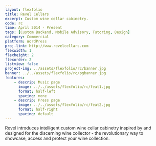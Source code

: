 ```yaml
---
layout: flexfolio
title: Revel Cellars
excerpt: Custom wine cellar cabinetry.
code: rc
time: April 2014 - Present
tags: [Custom Backend, Mobile Advisory, Tutoring, Design]
category: Commercial
platform: WordPress
proj-link: http://www.revelcellars.com
flexwidth: 1
flexheight: 2
flexorder: 2
listview: false
project-img: ../assets/flexfolio/rc/banner.jpg
banner: ../../assets/flexfolio/rc/pgbanner.jpg
features:
    - descrip: Music page
      image: ../../assets/flexfolio/rc/feat1.jpg
      format: half-left
      spacing: none
    - descrip: Press page
      image: ../../assets/flexfolio/rc/feat2.jpg
      format: half-right
      spacing: default
---
```


Revel introduces intelligent custom wine cellar cabinetry inspired by and designed for the discerning wine collector - the revolutionary way to showcase, access and protect your wine collection.
